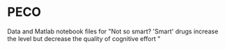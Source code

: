 # PECO
Data and Matlab notebook files for "Not so smart? 'Smart' drugs increase the level but decrease the quality of cognitive effort "
